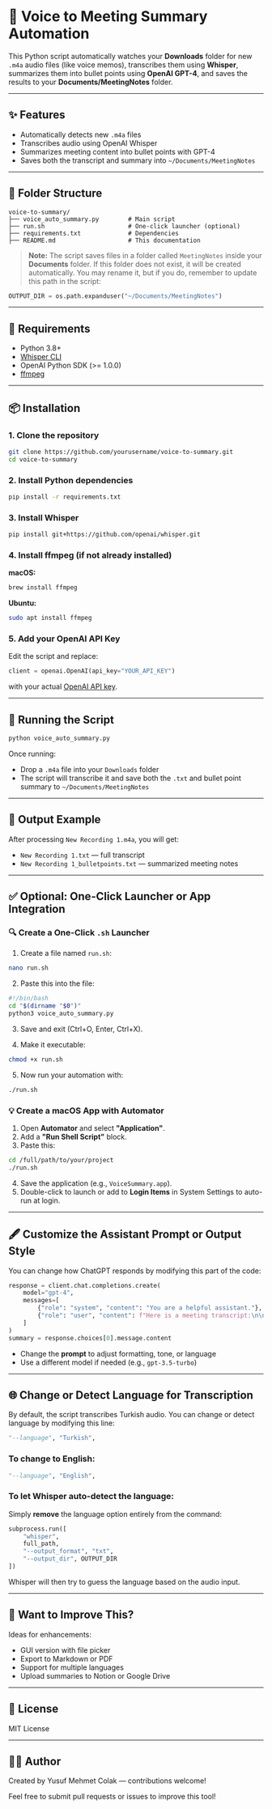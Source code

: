 # 🔣 Voice to Meeting Summary Automation

This Python script automatically watches your **Downloads** folder for new `.m4a` audio files (like voice memos), transcribes them using **Whisper**, summarizes them into bullet points using **OpenAI GPT-4**, and saves the results to your **Documents/MeetingNotes** folder.

---

## ✨ Features

* Automatically detects new `.m4a` files
* Transcribes audio using OpenAI Whisper
* Summarizes meeting content into bullet points with GPT-4
* Saves both the transcript and summary into `~/Documents/MeetingNotes`

---

## 📁 Folder Structure

```
voice-to-summary/
├── voice_auto_summary.py        # Main script
├── run.sh                       # One-click launcher (optional)
├── requirements.txt             # Dependencies
├── README.md                    # This documentation
```

> **Note:** The script saves files in a folder called `MeetingNotes` inside your **Documents** folder. If this folder does not exist, it will be created automatically. You may rename it, but if you do, remember to update this path in the script:

```python
OUTPUT_DIR = os.path.expanduser("~/Documents/MeetingNotes")
```

---

## 🔧 Requirements

* Python 3.8+
* [Whisper CLI](https://github.com/openai/whisper)
* OpenAI Python SDK (>= 1.0.0)
* [ffmpeg](https://ffmpeg.org/download.html)

---

## 📦 Installation

### 1. Clone the repository

```bash
git clone https://github.com/yourusername/voice-to-summary.git
cd voice-to-summary
```

### 2. Install Python dependencies

```bash
pip install -r requirements.txt
```

### 3. Install Whisper

```bash
pip install git+https://github.com/openai/whisper.git
```

### 4. Install ffmpeg (if not already installed)

**macOS:**

```bash
brew install ffmpeg
```

**Ubuntu:**

```bash
sudo apt install ffmpeg
```

### 5. Add your OpenAI API Key

Edit the script and replace:

```python
client = openai.OpenAI(api_key="YOUR_API_KEY")
```

with your actual [OpenAI API key](https://platform.openai.com/account/api-keys).

---

## 🚀 Running the Script

```bash
python voice_auto_summary.py
```

Once running:

* Drop a `.m4a` file into your `Downloads` folder
* The script will transcribe it and save both the `.txt` and bullet point summary to `~/Documents/MeetingNotes`

---

## 📂 Output Example

After processing `New Recording 1.m4a`, you will get:

* `New Recording 1.txt` — full transcript
* `New Recording 1_bulletpoints.txt` — summarized meeting notes

---

## ✅ Optional: One-Click Launcher or App Integration

### 🔍 Create a One-Click `.sh` Launcher

1. Create a file named `run.sh`:

```bash
nano run.sh
```

2. Paste this into the file:

```bash
#!/bin/bash
cd "$(dirname "$0")"
python3 voice_auto_summary.py
```

3. Save and exit (Ctrl+O, Enter, Ctrl+X).

4. Make it executable:

```bash
chmod +x run.sh
```

5. Now run your automation with:

```bash
./run.sh
```

### 💡 Create a macOS App with Automator

1. Open **Automator** and select **"Application"**.
2. Add a **"Run Shell Script"** block.
3. Paste this:

```bash
cd /full/path/to/your/project
./run.sh
```

4. Save the application (e.g., `VoiceSummary.app`).
5. Double-click to launch or add to **Login Items** in System Settings to auto-run at login.

---

## 🖋️ Customize the Assistant Prompt or Output Style

You can change how ChatGPT responds by modifying this part of the code:

```python
response = client.chat.completions.create(
    model="gpt-4",
    messages=[
        {"role": "system", "content": "You are a helpful assistant."},
        {"role": "user", "content": f"Here is a meeting transcript:\n\n{transcript}\n\nGive the bullet points of the meeting."}
    ]
)
summary = response.choices[0].message.content
```

* Change the **prompt** to adjust formatting, tone, or language
* Use a different model if needed (e.g., `gpt-3.5-turbo`)

---

## 🌐 Change or Detect Language for Transcription

By default, the script transcribes Turkish audio. You can change or detect language by modifying this line:

```python
"--language", "Turkish",
```

### To change to English:

```python
"--language", "English",
```

### To let Whisper auto-detect the language:

Simply **remove** the language option entirely from the command:

```python
subprocess.run([
    "whisper",
    full_path,
    "--output_format", "txt",
    "--output_dir", OUTPUT_DIR
])
```

Whisper will then try to guess the language based on the audio input.

---

## 🤖 Want to Improve This?

Ideas for enhancements:

* GUI version with file picker
* Export to Markdown or PDF
* Support for multiple languages
* Upload summaries to Notion or Google Drive

---

## 📜 License

MIT License

---

## 👨‍💼 Author

Created by Yusuf Mehmet Colak — contributions welcome!

Feel free to submit pull requests or issues to improve this tool!
